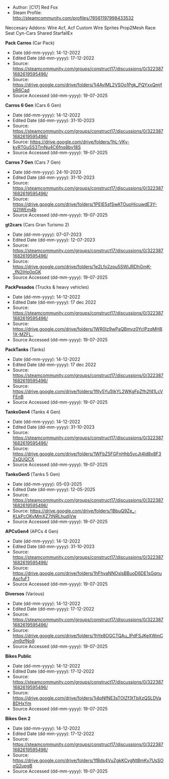 - Author: [C17] Red Fox
- Steam Profile: http://steamcommunity.com/profiles/76561197998433532

Neccesary Addons:
Wire
Acf, Acf Custom
Wire Sprites
Prop2Mesh
Race Seat
Cyn-Cars Shared
StarfallEx

**Pack Carros** (Car Pack)
- Date (dd-mm-yyyy): 14-12-2022
- Edited Date (dd-mm-yyyy): 17-12-2022
- Source: https://steamcommunity.com/groups/construct17/discussions/0/3223871682619595496/
- Source: https://drive.google.com/drive/folders/1i4AvlML2VSOo1Pgk_PQYxxQmjfbR6Cad
- Source Accessed (dd-mm-yyyy): 19-07-2025

**Carros 6 Gen** (Cars 6 Gen)
- Date (dd-mm-yyyy): 14-12-2022
- Edited Date (dd-mm-yyyy): 31-10-2023
- Source: https://steamcommunity.com/groups/construct17/discussions/0/3223871682619595496/
- Source: https://drive.google.com/drive/folders/1hL-VKy-kvRTGuSS3TmNu4C6fnq8bv18S
- Source Accessed (dd-mm-yyyy): 19-07-2025

**Carros 7 Gen** (Cars 7 Gen)
- Date (dd-mm-yyyy): 24-10-2023
- Edited Date (dd-mm-yyyy): 31-10-2023
- Source: https://steamcommunity.com/groups/construct17/discussions/0/3223871682619595496/
- Source: https://drive.google.com/drive/folders/1PEIE5sfSwATOuoHicuwdE3Y-Q2IWEm4b
- Source Accessed (dd-mm-yyyy): 19-07-2025

**gt2cars** (Cars Gran Turismo 2)
- Date (dd-mm-yyyy): 07-07-2023
- Edited Date (dd-mm-yyyy): 12-07-2023
- Source: https://steamcommunity.com/groups/construct17/discussions/0/3223871682619595496/
- Source: https://drive.google.com/drive/folders/1e2Lfo2zpu5SWIJRDhGmK-_fN2iHp0pGK
- Source Accessed (dd-mm-yyyy): 19-07-2025

**PackPesados** (Trucks & heavy vehicles)
- Date (dd-mm-yyyy): 14-12-2022
- Edited Date (dd-mm-yyyy): 17 dec 2022
- Source: https://steamcommunity.com/groups/construct17/discussions/0/3223871682619595496/
- Source: https://drive.google.com/drive/folders/1WR0Iz9wPaQBmvz0YcIPzqMH81X-MZFL_
- Source Accessed (dd-mm-yyyy): 19-07-2025

**PackTanks** (Tanks)
- Date (dd-mm-yyyy): 14-12-2022
- Edited Date (dd-mm-yyyy): 17 dec 2022
- Source: https://steamcommunity.com/groups/construct17/discussions/0/3223871682619595496/
- Source: https://drive.google.com/drive/folders/1fIIy5Yu5tkYL2WKgFpZfh2f41LcVFEnB
- Source Accessed (dd-mm-yyyy): 19-07-2025

**TanksGen4** (Tanks 4 Gen)
- Date (dd-mm-yyyy): 14-12-2022
- Edited Date (dd-mm-yyyy): 31-10-2023
- Source: https://steamcommunity.com/groups/construct17/discussions/0/3223871682619595496/
- Source: https://drive.google.com/drive/folders/1WFbZ5FGFnHhb5vcJt4Id8x8F3ZsQUQCX
- Source Accessed (dd-mm-yyyy): 19-07-2025

**TanksGen5** (Tanks 5 Gen)
- Date (dd-mm-yyyy): 05-03-2025
- Edited Date (dd-mm-yyyy): 12-05-2025
- Source: https://steamcommunity.com/groups/construct17/discussions/0/3223871682619595496/
- Source: https://drive.google.com/drive/folders/1BbuQ9Ze_-KLkPcOKvMmXZ7tNRLhudjVw
- Source Accessed (dd-mm-yyyy): 19-07-2025

**APCsGen4** (APCs 4 Gen)
- Date (dd-mm-yyyy): 14-12-2022
- Edited Date (dd-mm-yyyy): 31-10-2023
- Source: https://steamcommunity.com/groups/construct17/discussions/0/3223871682619595496/
- Source: https://drive.google.com/drive/folders/1hFhvaNNOslsBBuoD6DE1sGqnuAscfuF1
- Source Accessed (dd-mm-yyyy): 19-07-2025

**Diversos** (Various)
- Date (dd-mm-yyyy): 14-12-2022
- Edited Date (dd-mm-yyyy): 17-12-2022
- Source: https://steamcommunity.com/groups/construct17/discussions/0/3223871682619595496/
- Source: https://drive.google.com/drive/folders/1hYe8OGCTQAu_lPdFSJKeXWmCJm9zfNo9
- Source Accessed (dd-mm-yyyy): 19-07-2025

**Bikes Public**
- Date (dd-mm-yyyy): 14-12-2022
- Edited Date (dd-mm-yyyy): 17-12-2022
- Source: https://steamcommunity.com/groups/construct17/discussions/0/3223871682619595496/
- Source: https://drive.google.com/drive/folders/1i4pNfNE3sTOIZf3tTbXzQSLDVaBDHxYm
- Source Accessed (dd-mm-yyyy): 19-07-2025

**Bikes Gen 2**
- Date (dd-mm-yyyy): 14-12-2022
- Edited Date (dd-mm-yyyy): 17-12-2022
- Source: https://steamcommunity.com/groups/construct17/discussions/0/3223871682619595496/
- Source: https://drive.google.com/drive/folders/1fBds4VuZgkKCvgNtBmKy7UsSOoQ2upgB
- Source Accessed (dd-mm-yyyy): 19-07-2025
